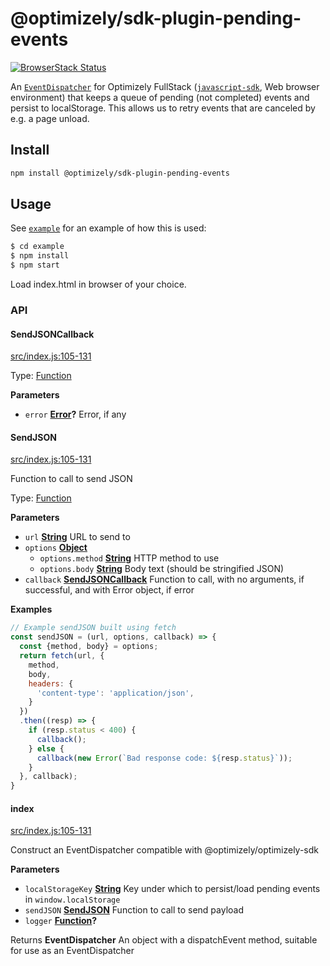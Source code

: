 # @optimizely/sdk-plugin-pending-events

[![BrowserStack Status](https://www.browserstack.com/automate/badge.svg?badge_key=VFFWdTVVODZyelR1eEFoMTV1ekY3UjFpSTVQemQwcU50RXJLMjk3dEhsUT0tLXBtdUNkNWR3VVdYYmJrSnZBc2dBNmc9PQ==--870d019874abb415a289e1bb630ccdc9eb07c909)](https://www.browserstack.com/automate/public-build/VFFWdTVVODZyelR1eEFoMTV1ekY3UjFpSTVQemQwcU50RXJLMjk3dEhsUT0tLXBtdUNkNWR3VVdYYmJrSnZBc2dBNmc9PQ==--870d019874abb415a289e1bb630ccdc9eb07c909)

An [`EventDispatcher`](https://developers.optimizely.com/x/solutions/sdks/reference/index.html?language=javascript#event-dispatcher) for Optimizely FullStack ([`javascript-sdk`](https://github.com/optimizely/javascript-sdk), Web browser environment)
that keeps a queue of pending (not completed) events and persist to localStorage. This allows us to retry events that are canceled by e.g. a page unload.

## Install

```sh
npm install @optimizely/sdk-plugin-pending-events
```

## Usage

See [`example`](./example) for an example of how this is used:

```sh
$ cd example
$ npm install
$ npm start
```

Load index.html in browser of your choice.

### API

<!-- Generated by documentation.js. Update this documentation by updating the source code. -->

#### SendJSONCallback

[src/index.js:105-131](https://github.com/optimizely/javascript-sdk-plugin-pending-events/blob/b59e84950ca9460e0ec08556c66eb82de0599fb7/src/index.js#L61-L64 "Source code on GitHub")

Type: [Function](https://developer.mozilla.org/docs/Web/JavaScript/Reference/Statements/function)

**Parameters**

-   `error` **[Error](https://developer.mozilla.org/docs/Web/JavaScript/Reference/Global_Objects/Error)?** Error, if any

#### SendJSON

[src/index.js:105-131](https://github.com/optimizely/javascript-sdk-plugin-pending-events/blob/b59e84950ca9460e0ec08556c66eb82de0599fb7/src/index.js#L66-L95 "Source code on GitHub")

Function to call to send JSON

Type: [Function](https://developer.mozilla.org/docs/Web/JavaScript/Reference/Statements/function)

**Parameters**

-   `url` **[String](https://developer.mozilla.org/docs/Web/JavaScript/Reference/Global_Objects/String)** URL to send to
-   `options` **[Object](https://developer.mozilla.org/docs/Web/JavaScript/Reference/Global_Objects/Object)**
    -   `options.method` **[String](https://developer.mozilla.org/docs/Web/JavaScript/Reference/Global_Objects/String)** HTTP method to use
    -   `options.body` **[String](https://developer.mozilla.org/docs/Web/JavaScript/Reference/Global_Objects/String)** Body text (should be stringified JSON)
-   `callback` **[SendJSONCallback](#sendjsoncallback)** Function to call, with no arguments, if successful, and with Error object, if error

**Examples**

```javascript
// Example sendJSON built using fetch
const sendJSON = (url, options, callback) => {
  const {method, body} = options;
  return fetch(url, {
    method,
    body,
    headers: {
      'content-type': 'application/json',
    }
  })
  .then((resp) => {
    if (resp.status < 400) {
      callback();
    } else {
      callback(new Error(`Bad response code: ${resp.status}`));
    }
  }, callback);
}
```

#### index

[src/index.js:105-131](https://github.com/optimizely/javascript-sdk-plugin-pending-events/blob/b59e84950ca9460e0ec08556c66eb82de0599fb7/src/index.js#L105-L131 "Source code on GitHub")

Construct an EventDispatcher compatible with @optimizely/optimizely-sdk

**Parameters**

-   `localStorageKey` **[String](https://developer.mozilla.org/docs/Web/JavaScript/Reference/Global_Objects/String)** Key under which to persist/load pending events in `window.localStorage`
-   `sendJSON` **[SendJSON](#sendjson)** Function to call to send payload
-   `logger` **[Function](https://developer.mozilla.org/docs/Web/JavaScript/Reference/Statements/function)?**

Returns **EventDispatcher** An object with a dispatchEvent method, suitable for use as an EventDispatcher
